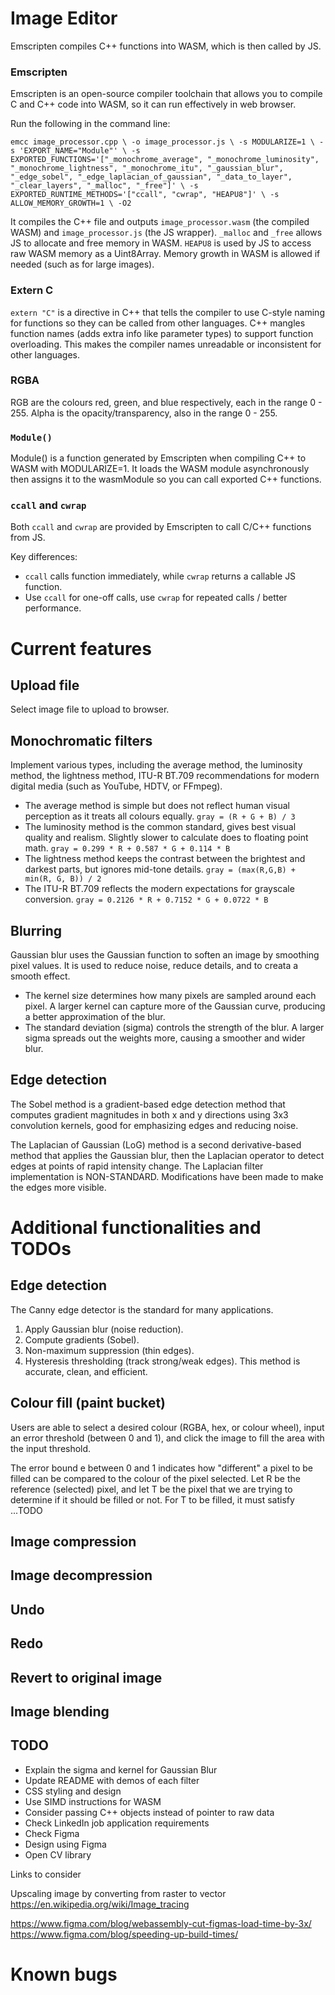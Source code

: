 # Image Editor 

Emscripten compiles C++ functions into WASM, which is then called by JS. 

### Emscripten 

Emscripten is an open-source compiler toolchain that allows you to compile C and C++ code into WASM, so it can run effectively in web browser. 

Run the following in the command line: 

`emcc image_processor.cpp \
  -o image_processor.js \
  -s MODULARIZE=1 \
  -s 'EXPORT_NAME="Module"' \
  -s EXPORTED_FUNCTIONS='["_monochrome_average", "_monochrome_luminosity", "_monochrome_lightness", "_monochrome_itu", "_gaussian_blur", "_edge_sobel", "_edge_laplacian_of_gaussian", "_data_to_layer", "_clear_layers", "_malloc", "_free"]' \
  -s EXPORTED_RUNTIME_METHODS='["ccall", "cwrap", "HEAPU8"]' \
  -s ALLOW_MEMORY_GROWTH=1 \
  -O2` 

It compiles the C++ file and outputs `image_processor.wasm` (the compiled WASM) and `image_processor.js` (the JS wrapper). `_malloc` and `_free` allows JS to allocate and free memory in WASM. `HEAPU8` is used by JS to access raw WASM memory as a Uint8Array. Memory growth in WASM is allowed if needed (such as for large images). 

### Extern C 

`extern "C"` is a directive in C++ that tells the compiler to use C-style naming for functions so they can be called from other languages. C++ mangles function names (adds extra info like parameter types) to support function overloading. This makes the compiler names unreadable or inconsistent for other languages. 

### RGBA 

RGB are the colours red, green, and blue respectively, each in the range 0 - 255. Alpha is the opacity/transparency, also in the range 0 - 255. 

### `Module()` 

Module() is a function generated by Emscripten when compiling C++ to WASM with MODULARIZE=1. It loads the WASM module asynchronously then assigns it to the wasmModule so you can call exported C++ functions. 

### `ccall` and `cwrap` 

Both `ccall` and `cwrap` are provided by Emscripten to call C/C++ functions from JS. 

Key differences: 
- `ccall` calls function immediately, while `cwrap` returns a callable JS function. 
- Use `ccall` for one-off calls, use `cwrap` for repeated calls / better performance. 

# Current features 

## Upload file 

Select image file to upload to browser. 

## Monochromatic filters 

Implement various types, including the average method, the luminosity method, the lightness method, ITU-R BT.709 recommendations for modern digital media (such as YouTube, HDTV, or FFmpeg). 
- The average method is simple but does not reflect human visual perception as it treats all colours equally. `gray = (R + G + B) / 3`
- The luminosity method is the common standard, gives best visual quality and realism. Slightly slower to calculate does to floating point math. `gray = 0.299 * R + 0.587 * G + 0.114 * B` 
- The lightness method keeps the contrast between the brightest and darkest parts, but ignores mid-tone details. `gray = (max(R,G,B) + min(R, G, B)) / 2`
- The ITU-R BT.709 reflects the modern expectations for grayscale conversion. `gray = 0.2126 * R + 0.7152 * G + 0.0722 * B`

## Blurring 

Gaussian blur uses the Gaussian function to soften an image by smoothing pixel values. It is used to reduce noise, reduce details, and to creata a smooth effect. 
- The kernel size determines how many pixels are sampled around each pixel. A larger kernel can capture more of the Gaussian curve, producing a better approximation of the blur. 
- The standard deviation (sigma) controls the strength of the blur. A larger sigma spreads out the weights more, causing a smoother and wider blur. 

## Edge detection 

The Sobel method is a gradient-based edge detection method that computes gradient magnitudes in both x and y directions using 3x3 convolution kernels, good for emphasizing edges and reducing noise. 

The Laplacian of Gaussian (LoG) method is a second derivative-based method that applies the Gaussian blur, then the Laplacian operator to detect edges at points of rapid intensity change. The Laplacian filter implementation is NON-STANDARD. Modifications have been made to make the edges more visible. 

# Additional functionalities and TODOs 

## Edge detection 

The Canny edge detector is the standard for many applications. 
1. Apply Gaussian blur (noise reduction). 
2. Compute gradients (Sobel). 
3. Non-maximum suppression (thin edges). 
4. Hysteresis thresholding (track strong/weak edges). 
This method is accurate, clean, and efficient. 

## Colour fill (paint bucket) 

Users are able to select a desired colour (RGBA, hex, or colour wheel), input an error threshold (between 0 and 1), and click the image to fill the area with the input threshold. 

The error bound e between 0 and 1 indicates how "different" a pixel to be filled can be compared to the colour of the pixel selected. Let R be the reference (selected) pixel, and let T be the pixel that we are trying to determine if it should be filled or not. For T to be filled, it must satisfy ...TODO 

## Image compression 

## Image decompression 

## Undo 

## Redo 

## Revert to original image 

## Image blending 


## TODO 

- Explain the sigma and kernel for Gaussian Blur 
- Update README with demos of each filter 
- CSS styling and design 
- Use SIMD instructions for WASM 
- Consider passing C++ objects instead of pointer to raw data 
- Check LinkedIn job application requirements 
- Check Figma 
- Design using Figma 
- Open CV library 

Links to consider 

Upscaling image by converting from raster to vector 
https://en.wikipedia.org/wiki/Image_tracing 

https://www.figma.com/blog/webassembly-cut-figmas-load-time-by-3x/ 
https://www.figma.com/blog/speeding-up-build-times/ 


# Known bugs
